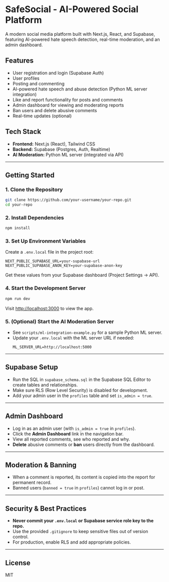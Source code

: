 # SafeSocial - AI-Powered Social Platform

A modern social media platform built with Next.js, React, and Supabase, featuring AI-powered hate speech detection, real-time moderation, and an admin dashboard.

## Features

- User registration and login (Supabase Auth)
- User profiles
- Posting and commenting
- AI-powered hate speech and abuse detection (Python ML server integration)
- Like and report functionality for posts and comments
- Admin dashboard for viewing and moderating reports
- Ban users and delete abusive comments
- Real-time updates (optional)

## Tech Stack

- **Frontend:** Next.js (React), Tailwind CSS
- **Backend:** Supabase (Postgres, Auth, Realtime)
- **AI Moderation:** Python ML server (integrated via API)

---

## Getting Started

### 1. Clone the Repository

```bash
git clone https://github.com/your-username/your-repo.git
cd your-repo
```

### 2. Install Dependencies

```bash
npm install
```

### 3. Set Up Environment Variables

Create a `.env.local` file in the project root:

```env
NEXT_PUBLIC_SUPABASE_URL=your-supabase-url
NEXT_PUBLIC_SUPABASE_ANON_KEY=your-supabase-anon-key
```

Get these values from your Supabase dashboard (Project Settings → API).

### 4. Start the Development Server

```bash
npm run dev
```

Visit [http://localhost:3000](http://localhost:3000) to view the app.

### 5. (Optional) Start the AI Moderation Server

- See `scripts/ml-integration-example.py` for a sample Python ML server.
- Update your `.env.local` with the ML server URL if needed:
  ```env
  ML_SERVER_URL=http://localhost:5000
  ```

---

## Supabase Setup

- Run the SQL in `supabase_schema.sql` in the Supabase SQL Editor to create tables and relationships.
- Make sure RLS (Row Level Security) is disabled for development.
- Add your admin user in the `profiles` table and set `is_admin = true`.

---

## Admin Dashboard

- Log in as an admin user (with `is_admin = true` in `profiles`).
- Click the **Admin Dashboard** link in the navigation bar.
- View all reported comments, see who reported and why.
- **Delete** abusive comments or **ban** users directly from the dashboard.

---

## Moderation & Banning

- When a comment is reported, its content is copied into the report for permanent record.
- Banned users (`banned = true` in `profiles`) cannot log in or post.

---

## Security & Best Practices

- **Never commit your `.env.local` or Supabase service role key to the repo.**
- Use the provided `.gitignore` to keep sensitive files out of version control.
- For production, enable RLS and add appropriate policies.

---

## License

MIT
